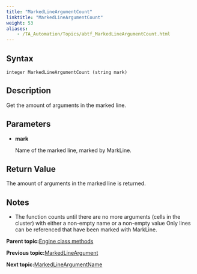```yaml
--- 
title: "MarkedLineArgumentCount"
linktitle: "MarkedLineArgumentCount"
weight: 53
aliases: 
    - /TA_Automation/Topics/abtf_MarkedLineArgumentCount.html
---
```


## Syntax

`integer MarkedLineArgumentCount (string mark)`

## Description

Get the amount of arguments in the marked line.

## Parameters

-   **mark**

    Name of the marked line, marked by MarkLine.


## Return Value

The amount of arguments in the marked line is returned.

## Notes

-   The function counts until there are no more arguments \(cells in the cluster\) with either a non-empty name or a non-empty value Only lines can be referenced that have been marked with MarkLine.

**Parent topic:**[Engine class methods](/TA_Automation/Topics/abtf_Engine_classes.html)

**Previous topic:**[MarkedLineArgument](/TA_Automation/Topics/abtf_MarkedLineArgument.html)

**Next topic:**[MarkedLineArgumentName](/TA_Automation/Topics/abtf_MarkedLineArgumentName.html)

